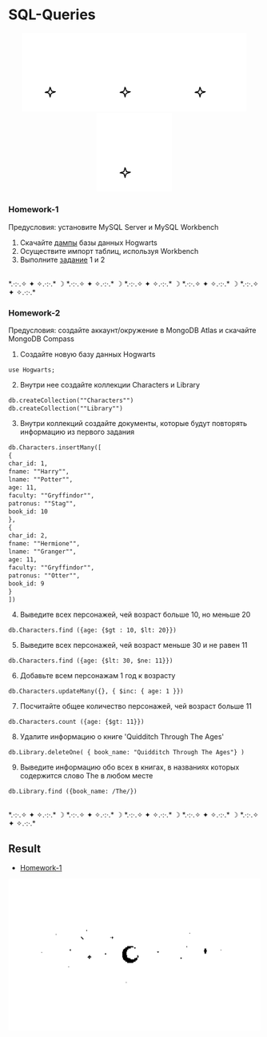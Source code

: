 # SQL-Queries 
  
<div align="center">
<img src="https://github.com/Guppi17/Guppi17/blob/main/df8e36f90e6a20167f071ed1b6c10e50.gif" width='150'/><img src="https://github.com/Guppi17/Guppi17/blob/main/df8e36f90e6a20167f071ed1b6c10e50.gif" width='150'/><img src="https://github.com/Guppi17/Guppi17/blob/main/df8e36f90e6a20167f071ed1b6c10e50.gif" width='150'/><img src="https://github.com/Guppi17/Guppi17/blob/main/df8e36f90e6a20167f071ed1b6c10e50.gif" width='150'/>
</div>


### Homework-1
Предусловия: установите MySQL Server и MySQL Workbench

1. Скачайте [дампы](https://drive.google.com/drive/u/3/folders/1MC0AttnmlAmugifFlX3hG6pssYZDqpPB) базы данных Hogwarts  
2. Осуществите импорт таблиц, используя Workbench
3. Выполните [задание](https://drive.google.com/drive/u/3/folders/1Lt7CY69nR5awNs_9q0XJOHRti4vJj3Qa) 1 и 2

<br/>
*.·:·.✧ ✦ ✧.·:·.* ☽ *.·:·.✧ ✦ ✧.·:·.* ☽ *.·:·.✧ ✦ ✧.·:·.* ☽ *.·:·.✧ ✦ ✧.·:·.* ☽ *.·:·.✧ ✦ ✧.·:·.*    

<br/>


### Homework-2  
Предусловия: создайте аккаунт/окружение в MongoDB Atlas и скачайте MongoDB Compass

1. Создайте новую базу данных Hogwarts
```
use Hogwarts;
```
2. Внутри нее создайте коллекции Characters и Library
```
db.createCollection(""Characters"") 
db.createCollection(""Library"")
```
3. Внутри коллекций создайте документы, которые будут повторять информацию из первого задания 
```
db.Characters.insertMany([
{
char_id: 1,
fname: ""Harry"",
lname: ""Potter"",
age: 11,
faculty: ""Gryffindor"",
patronus: ""Stag"",
book_id: 10
},
{
char_id: 2,
fname: ""Hermione"",
lname: ""Granger"",
age: 11,
faculty: ""Gryffindor"",
patronus: ""Otter"",
book_id: 9
}
])
```
4. Выведите всех персонажей, чей возраст больше 10, но меньше 20 
```
db.Characters.find ({age: {$gt : 10, $lt: 20}})
```
5. Выведите всех персонажей, чей возраст меньше 30 и не равен 11
```
db.Characters.find ({age: {$lt: 30, $ne: 11}})
```
6. Добавьте всем персонажам 1 год к возрасту
```
db.Characters.updateMany({}, { $inc: { age: 1 }})
```
7. Посчитайте общее количество персонажей, чей возраст больше 11
```
db.Characters.count ({age: {$gt: 11}})
```
8. Удалите информацию о книге 'Quidditch Through The Ages'
```
db.Library.deleteOne( { book_name: "Quidditch Through The Ages"} )
```
9. Выведите информацию обо всех в книгах, в названиях которых содержится слово The в любом месте
```
db.Library.find ({book_name: /The/})
```

<br/>
*.·:·.✧ ✦ ✧.·:·.* ☽ *.·:·.✧ ✦ ✧.·:·.* ☽ *.·:·.✧ ✦ ✧.·:·.* ☽ *.·:·.✧ ✦ ✧.·:·.* ☽ *.·:·.✧ ✦ ✧.·:·.*   
  

<br/>  


## Result  


- [Homework-1](https://docs.google.com/spreadsheets/d/1YimW7aGLZih1QXWi37aAJxj8eEezGWsPFNpASx9LhUU/edit#gid=0)  
  

<div align="center">
<img src="https://github.com/Guppi17/Guppi17/blob/main/yes-hi.gif" width='600'/>
</div>

<br/>
